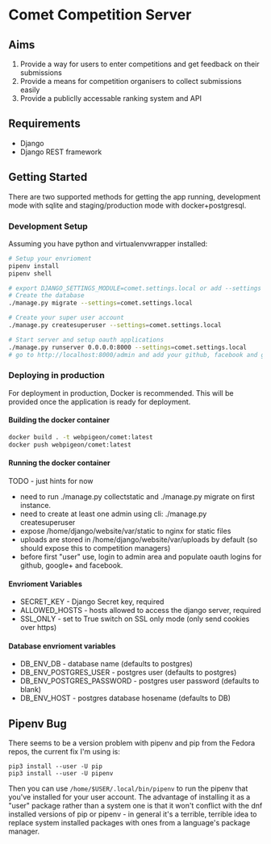 # Comet Competition Server

## Aims
1. Provide a way for users to enter competitions and get feedback on their submissions
2. Provide a means for competition organisers to collect submissions easily
3. Provide a publiclly accessable ranking system and API

## Requirements
* Django
* Django REST framework

## Getting Started
There are two supported methods for getting the app running, development mode with sqlite and staging/production mode with docker+postgresql.

### Development Setup
Assuming you have python and virtualenvwrapper installed:

```bash
# Setup your envrioment
pipenv install
pipenv shell

# export DJANGO_SETTINGS_MODULE=comet.settings.local or add --settings to the end of the command
# Create the database
./manage.py migrate --settings=comet.settings.local

# Create your super user account
./manage.py createsuperuser --settings=comet.settings.local

# Start server and setup oauth applications
./manage.py runserver 0.0.0.0:8000 --settings=comet.settings.local
# go to http://localhost:8000/admin and add your github, facebook and google tokens
```

### Deploying in production
For deployment in production, Docker is recommended. This will be provided once the application is ready for deployment.

#### Building the docker container
``` bash
docker build . -t webpigeon/comet:latest
docker push webpigeon/comet:latest
```

#### Running the docker container
TODO - just hints for now

* need to run ./manage.py collectstatic and ./manage.py migrate on first instance.
* need to create at least one admin using cli: ./manage.py createsuperuser
* expose /home/django/website/var/static to nginx for static files
* uploads are stored in /home/django/website/var/uploads by default (so should expose this to competition managers)
* before first "user" use, login to admin area and populate oauth logins for github, google+ and facebook.

#### Envrioment Variables
* SECRET_KEY - Django Secret key, required
* ALLOWED_HOSTS - hosts allowed to access the django server, required
* SSL_ONLY - set to True switch on SSL only mode (only send cookies over https)

#### Database envrioment variables
* DB_ENV_DB - database name (defaults to postgres)
* DB_ENV_POSTGRES_USER - postgres user (defaults to postgres)
* DB_ENV_POSTGRES_PASSWORD - postgres user password (defaults to blank)
* DB_ENV_HOST - postgres database hosename (defaults to DB)

## Pipenv Bug
There seems to be a version problem with pipenv and pip from the Fedora repos, the current fix I'm using is:
```
pip3 install --user -U pip
pip3 install --user -U pipenv
```

Then you can use ```/home/$USER/.local/bin/pipenv``` to run the pipenv that you've installed for your user account. The advantage of installing it as a "user" package rather than a system one is that it won't conflict with the dnf installed versions of pip or pipenv - in general it's a terrible, terrible idea to replace system installed packages with ones from a language's package manager.
